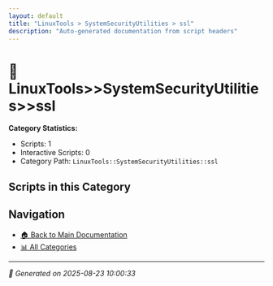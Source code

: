 ```yaml
---
layout: default
title: "LinuxTools > SystemSecurityUtilities > ssl"
description: "Auto-generated documentation from script headers"
---
```


# 📁 LinuxTools>>SystemSecurityUtilities>>ssl

**Category Statistics:**
- Scripts: 1
- Interactive Scripts: 0
- Category Path: `LinuxTools::SystemSecurityUtilities::ssl`

## Scripts in this Category


## Navigation

- [🏠 Back to Main Documentation](README.html)
- [📊 All Categories](README.md#-categories)

---

*📅 Generated on 2025-08-23 10:00:33*
